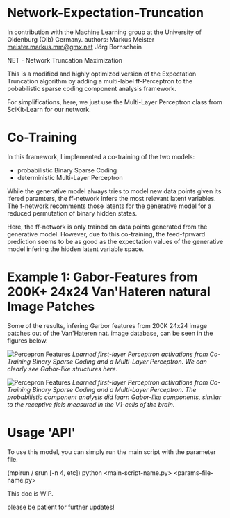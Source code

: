 # Network-Expectation-Truncation
In contribution with the Machine Learning group at the University of Oldenburg (Olb) Germany. 
authors:
Markus Meister <meister.markus.mm@gmx.net>
Jörg Bornschein

  NET - Network Truncation Maximization
  
This is a modified and highly optimized version of the Expectation Truncation algorithm by adding a multi-label ff-Perceptron to the pobabilistic sparse coding component analysis framework.

For simplifications, here, we just use the Multi-Layer Perceptron class from SciKit-Learn for our network.

# Co-Training

In this framework, I implemented a co-training of the two models:
  - probabilistic Binary Sparse Coding
  - deterministic Multi-Layer Perceptron

While the generative model always tries to model new data points given its ifered paramters, the ff-network infers the most relevant latent variables. 
The f-network recomments those latents for the generative model for a reduced permutation of binary hidden states.

Here, the ff-network is only trained on data points generated from the generative model.
However, due to this co-training, the feed-fprward prediction seems to be as good as the expectation values of the generative model infering the hidden latent variable space.

# Example 1: Gabor-Features from 200K+ 24x24 Van'Hateren natural Image Patches

Some of the results, infering Garbor features from 200K 24x24 image patches out of the Van'Hateren nat. image database, can be seen in the figures below.

![Percepron Features](https://raw.githubusercontent.com/markusMM/Network-Expectation-Truncation/edit/master/plot/BSC_NET_VanHateren_Gabors/W/it79.png)
*Learned first-layer Perceptron activations from Co-Training Binary Sparse Coding and a Multi-Layer Perceptron. We can clearly see Gabor-like structures here.*

![Percepron Features](https://raw.githubusercontent.com/markusMM/Network-Expectation-Truncation/edit/master/plot/BSC_NET_VanHateren_Gabors/W.png)
*Learned first-layer Perceptron activations from Co-Training Binary Sparse Coding and a Multi-Layer Perceptron. The probabilistic component analysis did learn Gabor-like components, similar to the receptive fiels measured in the V1-cells of the brain.*

# Usage 'API'

To use this model, you can simply run the main script with the parameter file.

(mpirun / srun [-n 4, etc]) python <main-script-name.py> <params-file-name.py>


This doc is WIP.

please be patient for further updates!
